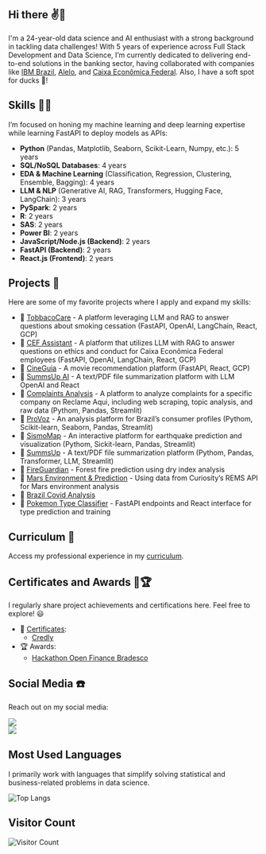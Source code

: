 ## Hi there ✌🦆

I'm a 24-year-old data science and AI enthusiast with a strong background in tackling data challenges! With 5 years of experience across Full Stack Development and Data Science, I’m currently dedicated to delivering end-to-end solutions in the banking sector, having collaborated with companies like [IBM Brazil](https://www.ibm.com/br-pt), [Alelo](https://www.alelo.com.br/), and [Caixa Econômica Federal](https://www.caixa.gov.br/Paginas/home-caixa.aspx). Also, I have a soft spot for ducks 🦆!

## Skills 👨‍💻

I’m focused on honing my machine learning and deep learning expertise while learning FastAPI to deploy models as APIs:

- **Python** (Pandas, Matplotlib, Seaborn, Scikit-Learn, Numpy, etc.): 5 years
- **SQL/NoSQL Databases**: 4 years
- **EDA & Machine Learning** (Classification, Regression, Clustering, Ensemble, Bagging): 4 years
- **LLM & NLP** (Generative AI, RAG, Transformers, Hugging Face, LangChain): 3 years
- **PySpark**: 2 years
- **R**: 2 years
- **SAS**: 2 years
- **Power BI**: 2 years
- **JavaScript/Node.js (Backend)**: 2 years
- **FastAPI (Backend)**: 2 years
- **React.js (Frontend)**: 2 years

## Projects 🧱

Here are some of my favorite projects where I apply and expand my skills:

- 🧱 [TobbacoCare](https://github.com/victoresende19/TobaccoCare) - A platform leveraging LLM and RAG to answer questions about smoking cessation (FastAPI, OpenAI, LangChain, React, GCP)
- 🧱 [CEF Assistant](https://github.com/victoresende19/CEF) - A platform that utilizes LLM with RAG to answer questions on ethics and conduct for Caixa Econômica Federal employees (FastAPI, OpenAI, LangChain, React, GCP)
- 🧱 [CineGuia](https://github.com/victoresende19/CineGuia) - A movie recommendation platform (FastAPI, React, GCP)
- 🧱 [SummsUp AI](https://github.com/victoresende19/SummsUpIA) -  A text/PDF file summarization platform with LLM OpenAI and React
- 🧱 [Complaints Analysis](https://github.com/victoresende19/Complains) - A platform to analyze complaints for a specific company on Reclame Aqui, including web scraping, topic analysis, and raw data (Pythom, Pandas, Streamlit)
- 🧱 [ProVoz](https://github.com/victoresende19/ProVoz) - An analysis platform for Brazil’s consumer profiles (Pythom, Scikit-learn, Seaborn, Pandas, Streamlit)
- 🧱 [SismoMap](https://github.com/victoresende19/earthquakes) - An interactive platform for earthquake prediction and visualization (Pythom, Sickit-learn, Pandas, Streamlit)
- 🧱 [SummsUp](https://github.com/victoresende19/SummsUp) - A text/PDF file summarization platform (Pythom, Pandas, Transformer, LLM, Streamlit)
- 🧱 [FireGuardian](https://github.com/victoresende19/DryForestFire) - Forest fire prediction using dry index analysis
- 🧱 [Mars Environment & Prediction](https://github.com/victoresende19/Mars_Curiosity) - Using data from Curiosity’s REMS API for Mars environment analysis
- 🧱 [Brazil Covid Analysis](https://github.com/victoresende19/Brazil_covid_analysis)
- 🧱 [Pokemon Type Classifier](https://github.com/victoresende19/PokemonClassifier) - FastAPI endpoints and React interface for type prediction and training

## Curriculum 📄

Access my professional experience in my [curriculum](https://github.com/victoresende19/Curriculum).

## Certificates and Awards 📂🏆

I regularly share project achievements and certifications here. Feel free to explore! 😃
- 📂 [Certificates](https://github.com/victoresende19/Certificates):
  - [Credly](https://www.credly.com/users/victor-resende.72ace601/badges)
- 🏆 Awards:
  - [Hackathon Open Finance Bradesco](https://bradescohackcup.com.br/index.html)

## Social Media ☎️

Reach out on my social media:

<a href="https://www.linkedin.com/in/victor-resende-508b75196/" target="_blank"><img src="https://img.shields.io/badge/-LinkedIn-%230077B5?style=for-the-badge&logo=linkedin&logoColor=white"></a>  
<a href="https://open.spotify.com/user/victorresende?si=BAsJ2nxXSxOjjRn8c3uUZw"><img src="https://img.shields.io/badge/-Spotify-%23333?style=for-the-badge&logo=spotify&logoColor=green"></a>

## Most Used Languages

I primarily work with languages that simplify solving statistical and business-related problems in data science.

![Top Langs](https://github-readme-stats.vercel.app/api/top-langs/?username=victoresende19&layout=compact&theme=dracula&title_color=White)

## Visitor Count

![Visitor Count](https://profile-counter.glitch.me/{victoresende19}/count.svg)
